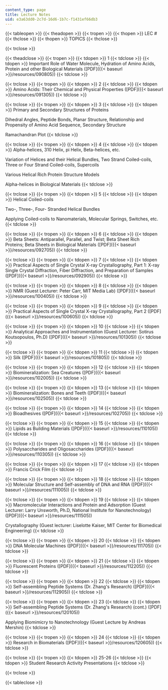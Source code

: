 ```yaml
---
content_type: page
title: Lecture Notes
uid: e3a63dd0-2c7d-16d6-1b7c-f1431ef66db3
---
```


{{< tableopen >}}
{{< theadopen >}}
{{< tropen >}}
{{< thopen >}}
LEC #
{{< thclose >}}
{{< thopen >}}
TOPICS
{{< thclose >}}

{{< trclose >}}

{{< theadclose >}}
{{< tropen >}}
{{< tdopen >}}
1
{{< tdclose >}}
{{< tdopen >}}
Important Role of Water Molecule, Hydration of Amino Acids, Protein and other Biological Materials ([PDF]({{< baseurl >}}/resources/090805))
{{< tdclose >}}

{{< trclose >}}
{{< tropen >}}
{{< tdopen >}}
2
{{< tdclose >}}
{{< tdopen >}}
Amino Acids: Their Chemical and Physical Properties ([PDF]({{< baseurl >}}/resources/091305))
{{< tdclose >}}

{{< trclose >}}
{{< tropen >}}
{{< tdopen >}}
3
{{< tdclose >}}
{{< tdopen >}}
Primary and Secondary Structures of Proteins  
  
Dihedral Angles, Peptide Bonds, Planar Structure, Relationship and Propensity of Amino Acid Sequence, Secondary Structure  
  
Ramachandran Plot
{{< tdclose >}}

{{< trclose >}}
{{< tropen >}}
{{< tdopen >}}
4
{{< tdclose >}}
{{< tdopen >}}
Alpha-helices, 310 Helix, pi Helix, Beta-helices, etc.  
  
Variation of Helices and their Helical Bundles, Two Strand Coiled-coils, Three or Four Strand Coiled-coils, Supercoils  
  
Various Helical Rich Protein Structure Models  
  
Alpha-helices in Biological Materials
{{< tdclose >}}

{{< trclose >}}
{{< tropen >}}
{{< tdopen >}}
5
{{< tdclose >}}
{{< tdopen >}}
Helical Coiled-coils  
  
Two-, Three-, Four- Stranded Helical Bundles  
  
Applying Coiled-coils to Nanomaterials, Molecular Springs, Switches, etc.
{{< tdclose >}}

{{< trclose >}}
{{< tropen >}}
{{< tdopen >}}
6
{{< tdclose >}}
{{< tdopen >}}
Beta Sheets: Antiparallel, Parallel, and Twist; Beta Sheet Rich Proteins; Beta Sheets in Biological Materials ([PDF]({{< baseurl >}}/resources/092705))
{{< tdclose >}}

{{< trclose >}}
{{< tropen >}}
{{< tdopen >}}
7
{{< tdclose >}}
{{< tdopen >}}
Practical Aspects of Single Crystal X-ray Crystallography, Part 1: X-ray Single Crystal Diffraction, Fiber Diffraction, and Preparation of Samples ([PDF]({{< baseurl >}}/resources/092905))
{{< tdclose >}}

{{< trclose >}}
{{< tropen >}}
{{< tdopen >}}
8
{{< tdclose >}}
{{< tdopen >}}
NMR (Guest Lecturer: Peter Carr, MIT Media Lab) ([PDF]({{< baseurl >}}/resources/100405))
{{< tdclose >}}

{{< trclose >}}
{{< tropen >}}
{{< tdopen >}}
9
{{< tdclose >}}
{{< tdopen >}}
Practical Aspects of Single Crystal X-ray Crystallography, Part 2 ([PDF]({{< baseurl >}}/resources/100605))
{{< tdclose >}}

{{< trclose >}}
{{< tropen >}}
{{< tdopen >}}
10
{{< tdclose >}}
{{< tdopen >}}
Analytical Approaches and Instrumentation (Guest Lecturer: Sotirus Koutsopoulos, Ph.D) ([PDF]({{< baseurl >}}/resources/101305))
{{< tdclose >}}

{{< trclose >}}
{{< tropen >}}
{{< tdopen >}}
11
{{< tdclose >}}
{{< tdopen >}}
Silk ([PDF]({{< baseurl >}}/resources/101805))
{{< tdclose >}}

{{< trclose >}}
{{< tropen >}}
{{< tdopen >}}
12
{{< tdclose >}}
{{< tdopen >}}
Biomineralization: Sea Creatures ([PDF]({{< baseurl >}}/resources/102005))
{{< tdclose >}}

{{< trclose >}}
{{< tropen >}}
{{< tdopen >}}
13
{{< tdclose >}}
{{< tdopen >}}
Biomineralization: Bones and Teeth ([PDF]({{< baseurl >}}/resources/102505))
{{< tdclose >}}

{{< trclose >}}
{{< tropen >}}
{{< tdopen >}}
14
{{< tdclose >}}
{{< tdopen >}}
Bioadhesives ([PDF]({{< baseurl >}}/resources/102705))
{{< tdclose >}}

{{< trclose >}}
{{< tropen >}}
{{< tdopen >}}
15
{{< tdclose >}}
{{< tdopen >}}
Lipids as Building Materials ([PDF]({{< baseurl >}}/resources/110105))
{{< tdclose >}}

{{< trclose >}}
{{< tropen >}}
{{< tdopen >}}
16
{{< tdclose >}}
{{< tdopen >}}
Polysaccharides and Oligosaccharides ([PDF]({{< baseurl >}}/resources/110305))
{{< tdclose >}}

{{< trclose >}}
{{< tropen >}}
{{< tdopen >}}
17
{{< tdclose >}}
{{< tdopen >}}
Francis Crick Film
{{< tdclose >}}

{{< trclose >}}
{{< tropen >}}
{{< tdopen >}}
18
{{< tdclose >}}
{{< tdopen >}}
Molecular Structure and Self-assembly of DNA and RNA ([PDF]({{< baseurl >}}/resources/111005))
{{< tdclose >}}

{{< trclose >}}
{{< tropen >}}
{{< tdopen >}}
19
{{< tdclose >}}
{{< tdopen >}}
Macromolecular Interactions and Protein and Adsorption (Guest Lecturer: Larry Unsworth, Ph.D, National Institute for Nanotechnology) ([PDF]({{< baseurl >}}/resources/111505))  
  
Crystallography (Guest lecturer: Liselotte Kaiser, MIT Center for Biomedical Engineering)
{{< tdclose >}}

{{< trclose >}}
{{< tropen >}}
{{< tdopen >}}
20
{{< tdclose >}}
{{< tdopen >}}
DNA Molecular Machines ([PDF]({{< baseurl >}}/resources/111705))
{{< tdclose >}}

{{< trclose >}}
{{< tropen >}}
{{< tdopen >}}
21
{{< tdclose >}}
{{< tdopen >}}
Fluorescent Proteins ([PDF]({{< baseurl >}}/resources/112205))
{{< tdclose >}}

{{< trclose >}}
{{< tropen >}}
{{< tdopen >}}
22
{{< tdclose >}}
{{< tdopen >}}
Self-assembling Peptide Systems (Dr. Zhang's Research) ([PDF]({{< baseurl >}}/resources/112905))
{{< tdclose >}}

{{< trclose >}}
{{< tropen >}}
{{< tdopen >}}
23
{{< tdclose >}}
{{< tdopen >}}
Self-assembling Peptide Systems (Dr. Zhang's Research) (cont.) ([PDF]({{< baseurl >}}/resources/120105))  
  
Applying Biomimicry to Nanotechnology (Guest Lecture by Andreas Mershin)
{{< tdclose >}}

{{< trclose >}}
{{< tropen >}}
{{< tdopen >}}
24
{{< tdclose >}}
{{< tdopen >}}
Research in Biomaterials ([PDF]({{< baseurl >}}/resources/120605))
{{< tdclose >}}

{{< trclose >}}
{{< tropen >}}
{{< tdopen >}}
25-26
{{< tdclose >}}
{{< tdopen >}}
Student Research Activity Presentations
{{< tdclose >}}

{{< trclose >}}

{{< tableclose >}}